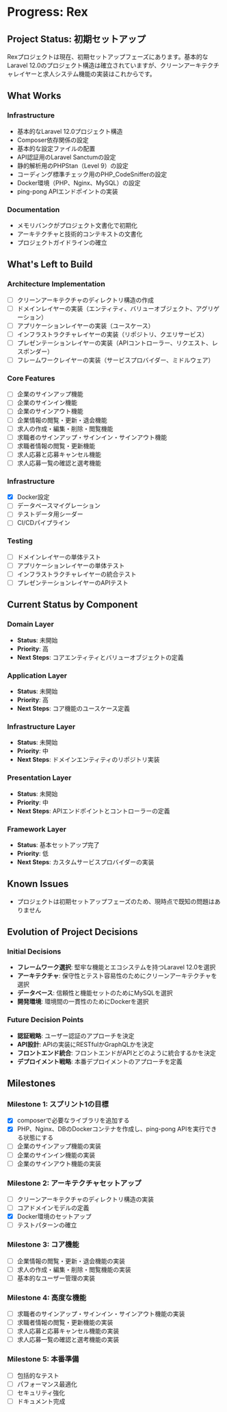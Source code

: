 # Progress: Rex

## Project Status: 初期セットアップ

Rexプロジェクトは現在、初期セットアップフェーズにあります。基本的なLaravel 12.0のプロジェクト構造は確立されていますが、クリーンアーキテクチャレイヤーと求人システム機能の実装はこれからです。

## What Works

### Infrastructure
- 基本的なLaravel 12.0プロジェクト構造
- Composer依存関係の設定
- 基本的な設定ファイルの配置
- API認証用のLaravel Sanctumの設定
- 静的解析用のPHPStan（Level 9）の設定
- コーディング標準チェック用のPHP_CodeSnifferの設定
- Docker環境（PHP、Nginx、MySQL）の設定
- ping-pong APIエンドポイントの実装

### Documentation
- メモリバンクがプロジェクト文書化で初期化
- アーキテクチャと技術的コンテキストの文書化
- プロジェクトガイドラインの確立

## What's Left to Build

### Architecture Implementation
- [ ] クリーンアーキテクチャのディレクトリ構造の作成
- [ ] ドメインレイヤーの実装（エンティティ、バリューオブジェクト、アグリゲーション）
- [ ] アプリケーションレイヤーの実装（ユースケース）
- [ ] インフラストラクチャレイヤーの実装（リポジトリ、クエリサービス）
- [ ] プレゼンテーションレイヤーの実装（APIコントローラー、リクエスト、レスポンダー）
- [ ] フレームワークレイヤーの実装（サービスプロバイダー、ミドルウェア）

### Core Features
- [ ] 企業のサインアップ機能
- [ ] 企業のサインイン機能
- [ ] 企業のサインアウト機能
- [ ] 企業情報の閲覧・更新・退会機能
- [ ] 求人の作成・編集・削除・閲覧機能
- [ ] 求職者のサインアップ・サインイン・サインアウト機能
- [ ] 求職者情報の閲覧・更新機能
- [ ] 求人応募と応募キャンセル機能
- [ ] 求人応募一覧の確認と選考機能

### Infrastructure
- [x] Docker設定
- [ ] データベースマイグレーション
- [ ] テストデータ用シーダー
- [ ] CI/CDパイプライン

### Testing
- [ ] ドメインレイヤーの単体テスト
- [ ] アプリケーションレイヤーの単体テスト
- [ ] インフラストラクチャレイヤーの統合テスト
- [ ] プレゼンテーションレイヤーのAPIテスト

## Current Status by Component

### Domain Layer
- **Status**: 未開始
- **Priority**: 高
- **Next Steps**: コアエンティティとバリューオブジェクトの定義

### Application Layer
- **Status**: 未開始
- **Priority**: 高
- **Next Steps**: コア機能のユースケース定義

### Infrastructure Layer
- **Status**: 未開始
- **Priority**: 中
- **Next Steps**: ドメインエンティティのリポジトリ実装

### Presentation Layer
- **Status**: 未開始
- **Priority**: 中
- **Next Steps**: APIエンドポイントとコントローラーの定義

### Framework Layer
- **Status**: 基本セットアップ完了
- **Priority**: 低
- **Next Steps**: カスタムサービスプロバイダーの実装

## Known Issues

- プロジェクトは初期セットアップフェーズのため、現時点で既知の問題はありません

## Evolution of Project Decisions

### Initial Decisions
- **フレームワーク選択**: 堅牢な機能とエコシステムを持つLaravel 12.0を選択
- **アーキテクチャ**: 保守性とテスト容易性のためにクリーンアーキテクチャを選択
- **データベース**: 信頼性と機能セットのためにMySQLを選択
- **開発環境**: 環境間の一貫性のためにDockerを選択

### Future Decision Points
- **認証戦略**: ユーザー認証のアプローチを決定
- **API設計**: APIの実装にRESTfulかGraphQLかを決定
- **フロントエンド統合**: フロントエンドがAPIとどのように統合するかを決定
- **デプロイメント戦略**: 本番デプロイメントのアプローチを定義

## Milestones

### Milestone 1: スプリント1の目標
- [x] composerで必要なライブラリを追加する
- [x] PHP、Nginx、DBのDockerコンテナを作成し、ping-pong APIを実行できる状態にする
- [ ] 企業のサインアップ機能の実装
- [ ] 企業のサインイン機能の実装
- [ ] 企業のサインアウト機能の実装

### Milestone 2: アーキテクチャセットアップ
- [ ] クリーンアーキテクチャのディレクトリ構造の実装
- [ ] コアドメインモデルの定義
- [x] Docker環境のセットアップ
- [ ] テストパターンの確立

### Milestone 3: コア機能
- [ ] 企業情報の閲覧・更新・退会機能の実装
- [ ] 求人の作成・編集・削除・閲覧機能の実装
- [ ] 基本的なユーザー管理の実装

### Milestone 4: 高度な機能
- [ ] 求職者のサインアップ・サインイン・サインアウト機能の実装
- [ ] 求職者情報の閲覧・更新機能の実装
- [ ] 求人応募と応募キャンセル機能の実装
- [ ] 求人応募一覧の確認と選考機能の実装

### Milestone 5: 本番準備
- [ ] 包括的なテスト
- [ ] パフォーマンス最適化
- [ ] セキュリティ強化
- [ ] ドキュメント完成

